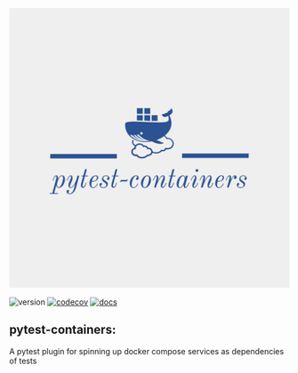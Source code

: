 ![pytest-containers](.github/images/logo.jpeg)

![version](https://img.shields.io/pypi/v/pytest-containers?color=%2342f54b&label=pytest-containers&style=flat-square)
[![codecov](https://codecov.io/gh/symonk/pytest-containers/branch/main/graph/badge.svg)](https://codecov.io/gh/symonk/pytest-containers)
[![docs](https://img.shields.io/badge/documentation-online-brightgreen.svg)](https://symonk.github.io/pytest-containers/)

## pytest-containers:
A pytest plugin for spinning up docker compose services as dependencies of tests
